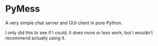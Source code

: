 PyMess
======

A very simple chat server and GUI client in pure Python.

I only did this to see if I could; it does more or less work, but I wouldn't recommend actually using it.
